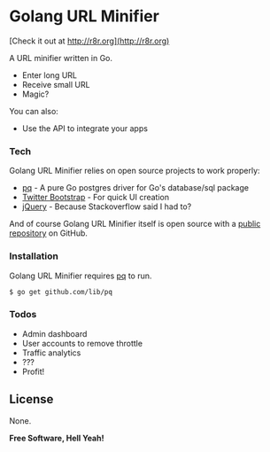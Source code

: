 # Golang URL Minifier

[Check it out at http://r8r.org](http://r8r.org)

A URL minifier written in Go.

  - Enter long URL
  - Receive small URL
  - Magic?

You can also:
  - Use the API to integrate your apps

### Tech

Golang URL Minifier relies on open source projects to work properly:

* [pq] - A pure Go postgres driver for Go's database/sql package
* [Twitter Bootstrap] - For quick UI creation
* [jQuery] - Because Stackoverflow said I had to?

And of course Golang URL Minifier itself is open source with a [public repository][gomin]
 on GitHub.

### Installation

Golang URL Minifier requires [pq](https://github.com/lib/pq) to run.

```sh
$ go get github.com/lib/pq
```

### Todos

 - Admin dashboard
 - User accounts to remove throttle
 - Traffic analytics
 - ???
 - Profit!

License
----

None.


**Free Software, Hell Yeah!**

[//]: # (These are reference links used in the body of this note and get stripped out when the markdown processor does its job. There is no need to format nicely because it shouldn't be seen. Thanks SO - http://stackoverflow.com/questions/4823468/store-comments-in-markdown-syntax)


   [pq]: <https://github.com/lib/pq>
   [Twitter Bootstrap]: <http://getbootstrap.com/>
   [jQuery]: <https://jquery.com/>
   [gomin]: <https://github.com/nickvellios/Golang-URL-Minifier>
